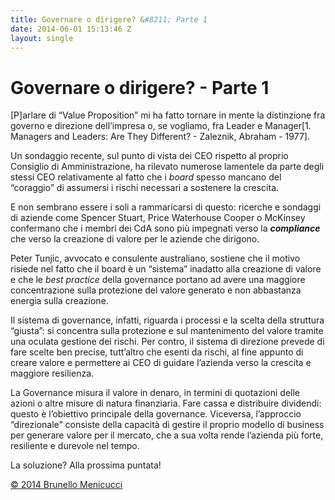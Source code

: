 ```yaml
---
title: Governare o dirigere? &#8211; Parte 1
date: 2014-06-01 15:13:46 Z
layout: single
---
```


<h1>Governare o dirigere? - Parte 1</h1>
[P]arlare di “Value Proposition” mi ha fatto tornare in mente la distinzione fra governo e direzione dell’impresa o, se vogliamo, fra Leader e Manager[1. Managers and Leaders: Are They Different? - Zaleznik, Abraham - 1977].

Un sondaggio recente, sul punto di vista dei CEO rispetto al proprio Consiglio di Amministrazione, ha rilevato numerose lamentele da parte degli stessi CEO relativamente al fatto che i <em>board</em> spesso mancano del “coraggio” di assumersi i rischi necessari a sostenere la crescita.

E non sembrano essere i soli a rammaricarsi di questo: ricerche e sondaggi di aziende come Spencer Stuart, Price Waterhouse Cooper o McKinsey confermano che i membri dei CdA sono più impegnati verso la <strong><em>compliance</em></strong> che verso la creazione di valore per le aziende che dirigono.

Peter Tunjic, avvocato e consulente australiano, sostiene che il motivo risiede nel fatto che il board è un “sistema” inadatto alla creazione di valore e che le <em>best practice</em> della governance portano ad avere una maggiore concentrazione sulla protezione del valore generato e non abbastanza energia sulla creazione.

Il sistema di governance, infatti, riguarda i processi e la scelta della struttura “giusta”: si concentra sulla protezione e sul mantenimento del valore tramite una oculata gestione dei rischi. Per contro, il sistema di direzione prevede di fare scelte ben precise, tutt’altro che esenti da rischi, al fine appunto di creare valore e permettere ai CEO di guidare l’azienda verso la crescita e maggiore resilienza.

La Governance misura il valore in denaro, in termini di quotazioni delle azioni o altre misure di natura finanziaria. Fare cassa e distribuire dividendi: questo è l’obiettivo principale della governance. Viceversa, l’approccio “direzionale” consiste della capacità di gestire il proprio modello di business per generare valore per il mercato, che a sua volta rende l’azienda più forte, resiliente e durevole nel tempo.

La soluzione? Alla prossima puntata!

<a href="http://www.blackstarconsulting.it">© 2014 Brunello Menicucci</a>